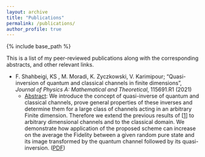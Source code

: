 ```yaml
---
layout: archive
title: "Publications"
permalink: /publications/
author_profile: true
---
```


{% include base_path %}

This is a list of my peer-reviewed publications along with the corresponding abstracts, and other relevant links.

* F. Shahbeigi, KS , M. Moradi, K. Zyczkowski, V. Karimipour; “Quasi-inversion of quantum and classical channels in finite dimensions”, *Journal of Physics A: Mathematical and Theoretical*, 115691.R1 (2021)
  * [Abstract](https://arxiv.org/abs/2104.06062): We introduce the concept of quasi-inverse of quantum and classical channels, prove general properties of these inverses and determine them for a large class of channels acting in an arbitrary Finite dimension. Therefore we extend the previous results of [[1](https://arxiv.org/abs/1909.06118)] to arbitrary dimensional channels and to the classical domain. We demonstrate how application of the proposed scheme can increase on the average the Fidelity between a given random pure state and its image transformed by the quantum channel followed by its quasi-inversion. ([PDF](https://arxiv.org/pdf/2104.06062.pdf))